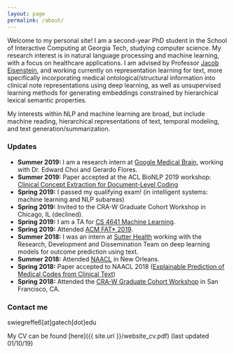 ```yaml
---
layout: page
permalink: /about/
---
```


Welcome to my personal site! I am a second-year PhD student in the School of Interactive Computing at Georgia Tech, studying computer science. My research interest is in natural language processing and machine learning, with a focus on healthcare applications. I am advised by Professor [Jacob Eisenstein](https://www.cc.gatech.edu/~jeisenst/), and working currently on representation learning for text, more specifically incorporating medical ontological/structural information into clinical note representations using deep learning, as well as unsupervised learning methods for generating embeddings constrained by hierarchical lexical semantic properties.
 
My interests within NLP and machine learning are broad, but include machine reading, hierarchical representations of text, temporal modeling, and text generation/summarization.

### Updates
- **Summer 2019:** I am a research intern at [Google Medical Brain](https://ai.google/healthcare/), working with Dr. Edward Choi and Gerardo Flores. 
- **Summer 2019:** Paper accepted at the ACL BioNLP 2019 workshop: [Clinical Concept Extraction for Document-Level Coding](https://arxiv.org/abs/1906.03380)
- **Spring 2019:** I passed my qualifying exam! (in intelligent systems: machine learning and NLP subareas)
- **Spring 2019:** Invited to the CRA-W Graduate Cohort Workshop in Chicago, IL (declined).
- **Spring 2019:** I am a TA for [CS 4641 Machine Learning](https://bhrolenok.github.io/teaching/cs-4641-spr2019/index.html).
- **Spring 2019:** Attended [ACM FAT\* 2019](https://fatconference.org/2019/).
- **Summer 2018:** I was an intern at [Sutter Health](https://www.sutterhealth.org/) working with the Research, Development and Dissemination Team on deep learning models for outcome prediction using text. 
- **Summer 2018:** Attended [NAACL](http://naacl2018.org/) in New Orleans.
- **Spring 2018:** Paper accepted to NAACL 2018 ([Explainable Prediction of Medical Codes from Clinical Text](https://arxiv.org/pdf/1802.05695.pdf))
- **Spring 2018:** Attended the [CRA-W Graduate Cohort Workshop](https://cra.org/cra-w/events/grad-cohort-women-2018/) in San Francisco, CA.

### Contact me

swiegreffe6[at]gatech[dot]edu

My CV can be found [here]({{ site.url }}/website_cv.pdf) (last updated 01/10/19)
